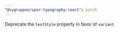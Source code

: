 ```yaml
---
"@vygruppen/spor-typography-react": patch
---
```


Deprecate the `textStyle` property in favor of `variant`
